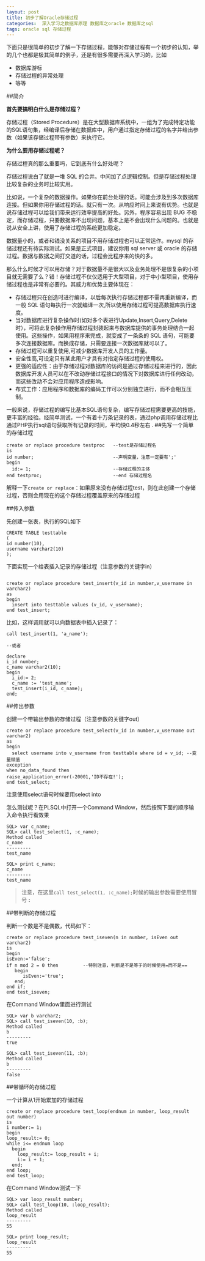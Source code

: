 ```yaml
---
layout: post
title: 初步了解Oracle存储过程
categories:  深入学习之数据库原理 数据库之oracle 数据库之sql
tags: oracle sql 存储过程
---
```


下面只是很简单的初步了解一下存储过程，能够对存储过程有一个初步的认知，举的几个也都是极其简单的例子，还是有很多需要再深入学习的，比如

* 数据库游标
* 存储过程的异常处理
* 等等

##简介

**首先要搞明白什么是存储过程？**

存储过程（Stored Procedure）是在大型数据库系统中，一组为了完成特定功能的SQL语句集，经编译后存储在数据库中，用户通过指定存储过程的名字并给出参数（如果该存储过程带有参数）来执行它。

**为什么要用存储过程呢？**

存储过程真的那么重要吗，它到底有什么好处呢？

存储过程说白了就是一堆 SQL 的合并。中间加了点逻辑控制。但是存储过程处理比较复杂的业务时比较实用。

比如说，一个复杂的数据操作。如果你在前台处理的话。可能会涉及到多次数据库连接。但如果你用存储过程的话。就只有一次。从响应时间上来说有优势。也就是说存储过程可以给我们带来运行效率提高的好处。另外，程序容易出现 BUG 不稳定，而存储过程，只要数据库不出现问题，基本上是不会出现什么问题的。也就是说从安全上讲，使用了存储过程的系统更加稳定。

数据量小的，或者和钱没关系的项目不用存储过程也可以正常运作。mysql 的存储过程还有待实际测试。如果是正式项目，建议你用 sql server 或 oracle 的存储过程。数据与数据之间打交道的话，过程会比程序来的快的多。

那么什么时候才可以用存储？对于数据量不是很大以及业务处理不是很复杂的小项目就无需要了么？错！存储过程不仅仅适用于大型项目，对于中小型项目，使用存储过程也是非常有必要的。其威力和优势主要体现在：

* 存储过程只在创造时进行编译，以后每次执行存储过程都不需再重新编译，而一般 SQL 语句每执行一次就编译一次,所以使用存储过程可提高数据库执行速度。
* 当对数据库进行复杂操作时(如对多个表进行Update,Insert,Query,Delete时），可将此复杂操作用存储过程封装起来与数据库提供的事务处理结合一起使用。这些操作，如果用程序来完成，就变成了一条条的 SQL 语句，可能要多次连接数据库。而换成存储，只需要连接一次数据库就可以了。
* 存储过程可以重复使用,可减少数据库开发人员的工作量。
* 安全性高,可设定只有某此用户才具有对指定存储过程的使用权。
* 更强的适应性：由于存储过程对数据库的访问是通过存储过程来进行的，因此数据库开发人员可以在不改动存储过程接口的情况下对数据库进行任何改动，而这些改动不会对应用程序造成影响。
* 布式工作：应用程序和数据库的编码工作可以分别独立进行，而不会相互压制。

一般来说，存储过程的编写比基本SQL语句复杂，编写存储过程需要更高的技能，更丰富的经验。经简单测试，一个有着十万条记录的表，通过php调用存储过程比通过PHP执行sql语句获取所有记录的时间，平均快0.4秒左右
.
##先写一个简单的存储过程

```
create or replace procedure testproc   --test是存储过程名
is
id number;                             --声明变量，注意一定要有';'
begin
  id:= 1;                              --存储过程的主体
end testproc;                          --end 存储过程名
```

解释一下`create or replace`：如果原来没有存储过程test，则在此创建一个存储过程，否则会用现在的这个存储过程覆盖原来的存储过程

##传入参数

先创建一张表，执行的SQL如下

```
CREATE TABLE testtable
(
id number(10),
username varchar2(10)
);
```

下面实现一个给表插入记录的存储过程（注意参数的关键字in）

```

create or replace procedure test_insert(v_id in number,v_username in varchar2)
as
begin
  insert into testtable values (v_id, v_username);
end test_insert;
```

比如，这样调用就可以向数据表中插入记录了：

```
call test_insert(1, 'a_name');

--或者

declare
i_id number;
c_name varchar2(10);
begin
  i_id:= 2;
  c_name := 'test_name';
  test_insert(i_id, c_name);
end;
```

##传出参数

创建一个带输出参数的存储过程（注意参数的关键字out）

```
create or replace procedure test_select(v_id in number,v_username out varchar2)
as
begin
  select username into v_username from testtable where id = v_id; --变量赋值 
exception
when no_data_found then 
raise_application_error(-20001,'ID不存在!');
end test_select;
```

注意使用select语句时候要用select into

怎么测试呢？在PLSQL中打开一个Command Window，然后按照下面的顺序输入命令执行看效果

```
SQL> var c_name;
SQL> call test_select(1, :c_name);
Method called
c_name
---------
test_name

SQL> print c_name;
c_name
---------
test_name
```

>注意，在这里`call test_select(1, :c_name);`时候的输出参数需要使用冒号 **:** 

##带判断的存储过程

判断一个数是不是偶数，代码如下：

```
create or replace procedure test_iseven(n in number, isEven out varchar2)
is
begin
isEven:='false';
if n mod 2 = 0 then         --特别注意，判断是不是等于的时候使用=而不是==
   begin
      isEven:='true';
   end;
end if;
end test_iseven;
```

在Command Window里面进行测试

```
SQL> var b varchar2;
SQL> call test_iseven(10, :b);
Method called
b
---------
true

SQL> call test_iseven(11, :b);
Method called
b
---------
false
```

##带循环的存储过程

一个计算从1开始累加的存储过程

```
create or replace procedure test_loop(endnum in number, loop_result out number)
is
i number:= 1;
begin
loop_result:= 0;
while i<= endnum loop
  begin
    loop_result:= loop_result + i;
    i:= i + 1;
  end;
end loop;
end test_loop;
```

在Command Window测试一下

```
SQL> var loop_result number;
SQL> call test_loop(10, :loop_result);
Method called
loop_result
---------
55

SQL> print loop_result;
loop_result
---------
55
```
